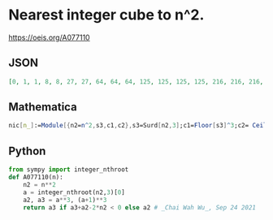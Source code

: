 # Nearest integer cube to n^2\.
https://oeis.org/A077110
## JSON
```JSON
[0, 1, 1, 8, 8, 27, 27, 64, 64, 64, 125, 125, 125, 125, 216, 216, 216, 343, 343, 343, 343, 512, 512, 512, 512, 729, 729, 729, 729, 729, 1000, 1000, 1000, 1000, 1000, 1331, 1331, 1331, 1331, 1331, 1728, 1728, 1728, 1728, 1728, 2197, 2197, 2197]
```
## Mathematica
```Mathematica
nic[n_]:=Module[{n2=n^2,s3,c1,c2},s3=Surd[n2,3];c1=Floor[s3]^3;c2= Ceiling[ s3]^3;If[n2-c1<c2-n2,c1,c2]]; Array[nic,50,0] (* _Harvey P. Dale_, Jul 05 2015 *)
```
## Python
```Python
from sympy import integer_nthroot
def A077110(n):
    n2 = n**2
    a = integer_nthroot(n2,3)[0]
    a2, a3 = a**3, (a+1)**3
    return a3 if a3+a2-2*n2 < 0 else a2 # _Chai Wah Wu_, Sep 24 2021
```

